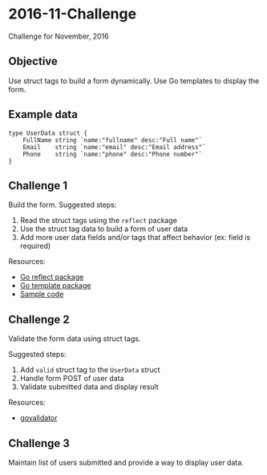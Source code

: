 # 2016-11-Challenge
Challenge for November, 2016

## Objective

Use struct tags to build a form dynamically. Use Go templates to display the form.

## Example data

```
type UserData struct {
	FullName string `name:"fullname" desc:"Full name"`
	Email    string `name:"email" desc:"Email address"`
	Phone    string `name:"phone" desc:"Phone number"`
}
```

## Challenge 1

Build the form.  Suggested steps:

1. Read the struct tags using the `reflect` package
2. Use the struct tag data to build a form of user data
3. Add more user data fields and/or tags that affect behavior (ex: field is required)

Resources:

* [Go reflect package](https://golang.org/pkg/reflect/)
* [Go template package](https://golang.org/pkg/text/template/)
* [Sample code](https://gist.github.com/sosedoff/b373623a9572cf1a992486d2d87dcd85)

## Challenge 2

Validate the form data using struct tags.

Suggested steps:

1. Add `valid` struct tag to the `UserData` struct
2. Handle form POST of user data
3. Validate submitted data and display result

Resources:

* [govalidator](https://github.com/asaskevich/govalidator)

## Challenge 3

Maintain list of users submitted and provide a way to display user data.

